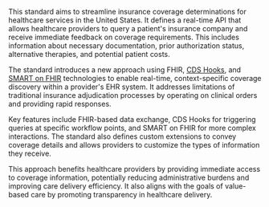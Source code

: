 This standard aims to streamline insurance coverage determinations for healthcare services in the United States. It defines a real-time API that allows healthcare providers to query a patient's insurance company and receive immediate feedback on coverage requirements. This includes information about necessary documentation, prior authorization status, alternative therapies, and potential patient costs.

The standard introduces a new approach using FHIR, [CDS Hooks](https://build.fhir.org/ig/HL7/hl7.other.uv.cds-hooks), and [SMART on FHIR](https://build.fhir.org/ig/HL7/hl7.fhir.uv.smart-app-launch) technologies to enable real-time, context-specific coverage discovery within a provider's EHR system. It addresses limitations of traditional insurance adjudication processes by operating on clinical orders and providing rapid responses.

Key features include FHIR-based data exchange, CDS Hooks for triggering queries at specific workflow points, and SMART on FHIR for more complex interactions. The standard also defines custom extensions to convey coverage details and allows providers to customize the types of information they receive.

This approach benefits healthcare providers by providing immediate access to coverage information, potentially reducing administrative burdens and improving care delivery efficiency. It also aligns with the goals of value-based care by promoting transparency in healthcare delivery.